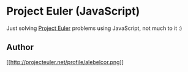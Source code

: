 Project Euler (JavaScript)
=============================

Just solving <a href="http://projecteuler.net/">Project Euler</a> problems using JavaScript, not much to it :)

Author
-------

[[http://projecteuler.net/profile/alebelcor.png]]